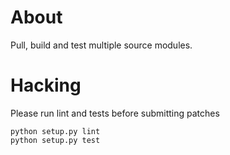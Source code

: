 About
=====

Pull, build and test multiple source modules.

Hacking
=======

Please run lint and tests before submitting patches

    python setup.py lint
    python setup.py test
